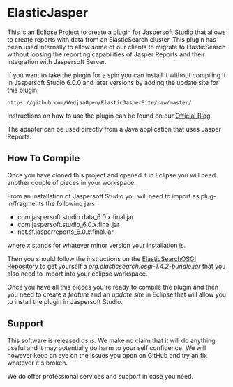 ElasticJasper
=============

This is an Eclipse Project to create a plugin for Jaspersoft Studio that allows to create 
reports with data from an ElasticSearch cluster. This plugin has been used internally to 
allow some of our clients to migrate to ElasticSearch without loosing the reporting
capabilities of Jasper Reports and their integration with Jaspersoft Server.

If you want to take the plugin for a spin you can install it without compiling it in 
Jaspersoft Studio 6.0.0 and later versions by adding the update site for this plugin:

    https://github.com/WedjaaOpen/ElasticJasperSite/raw/master/

Instructions on how to use the plugin can be found on our [Official Blog](http://blog.wedjaa.net/ "Wedjaa - The Blog").

The adapter can be used directly from a Java application that uses Jasper Reports.

How To Compile
--------------

Once you have cloned this project and opened it in Eclipse you will need another couple
of pieces in your workspace.

From an installation of Jaspersoft Studio you will need to import as plug-in/fragments
the following jars:

  - com.jaspersoft.studio.data_6.0.*x*.final.jar
  - com.jaspersoft.studio_6.0.*x*.final.jar
  - net.sf.jasperreports_6.0.*x*.final.jar

where *x* stands for whatever minor version your installation is.

Then you should follow the instructions on the 
[ElasticSearchOSGI Repository](https://github.com/WedjaaOpen/ElasticSearchOSGI "ElasticSearchOSGI Repository") to get 
yourself a *org.elasticsearch.osgi-1.4.2-bundle.jar* that you also need to import into
your eclipse workspace.

Once you have all this pieces you're ready to compile the plugin and then you need
to create a *feature* and an *update site* in Eclipse that will allow you to install
the plugin in Jaspersoft Studio.

Support
-------

This software is released *as is*. We make no claim that it will do anything useful and
it may potentially do harm to your self confidence. We will however keep an eye on the
issues you open on GitHub and try an fix whatever it's broken.

We do offer professional services and support in case you need.
